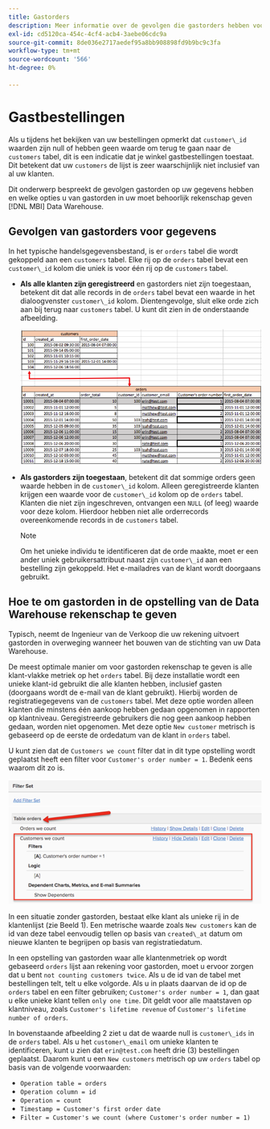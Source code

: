 ```yaml
---
title: Gastorders
description: Meer informatie over de gevolgen die gastorders hebben voor uw gegevens en over de opties die u op de juiste wijze moet gebruiken voor gastorders in uw [!DNL MBI] Data Warehouse.
exl-id: cd5120ca-454c-4cf4-acb4-3aebe06cdc9a
source-git-commit: 8de036e2717aedef95a8bb908898fd9b9bc9c3fa
workflow-type: tm+mt
source-wordcount: '566'
ht-degree: 0%

---
```


# Gastbestellingen

Als u tijdens het bekijken van uw bestellingen opmerkt dat `customer\_id` waarden zijn null of hebben geen waarde om terug te gaan naar de `customers` tabel, dit is een indicatie dat je winkel gastbestellingen toestaat. Dit betekent dat uw `customers` de lijst is zeer waarschijnlijk niet inclusief van al uw klanten.

Dit onderwerp bespreekt de gevolgen gastorden op uw gegevens hebben en welke opties u van gastorden in uw moet behoorlijk rekenschap geven [!DNL MBI] Data Warehouse.

## Gevolgen van gastorders voor gegevens

In het typische handelsgegevensbestand, is er `orders` tabel die wordt gekoppeld aan een `customers` tabel. Elke rij op de `orders` tabel bevat een `customer\_id` kolom die uniek is voor één rij op de `customers` tabel.

* **Als alle klanten zijn geregistreerd** en gastorders niet zijn toegestaan, betekent dit dat alle records in de `orders` tabel bevat een waarde in het dialoogvenster `customer\_id` kolom. Dientengevolge, sluit elke orde zich aan bij terug naar `customers` tabel. U kunt dit zien in de onderstaande afbeelding.

   ![](../../assets/guest-orders-4.png)

* **Als gastorders zijn toegestaan**, betekent dit dat sommige orders geen waarde hebben in de `customer\_id` kolom. Alleen geregistreerde klanten krijgen een waarde voor de `customer\_id` kolom op de `orders` tabel. Klanten die niet zijn ingeschreven, ontvangen een `NULL` (of leeg) waarde voor deze kolom. Hierdoor hebben niet alle orderrecords overeenkomende records in de `customers` tabel.

   >[!NOTE]
   >
   >Om het unieke individu te identificeren dat de orde maakte, moet er een ander uniek gebruikersattribuut naast zijn `customer\_id` aan een bestelling zijn gekoppeld. Het e-mailadres van de klant wordt doorgaans gebruikt.

## Hoe te om gastorden in de opstelling van de Data Warehouse rekenschap te geven

Typisch, neemt de Ingenieur van de Verkoop die uw rekening uitvoert gastorden in overweging wanneer het bouwen van de stichting van uw Data Warehouse.

De meest optimale manier om voor gastorden rekenschap te geven is alle klant-vlakke metriek op het `orders` tabel. Bij deze installatie wordt een unieke klant-id gebruikt die alle klanten hebben, inclusief gasten (doorgaans wordt de e-mail van de klant gebruikt). Hierbij worden de registratiegegevens van de `customers` tabel. Met deze optie worden alleen klanten die minstens één aankoop hebben gedaan opgenomen in rapporten op klantniveau. Geregistreerde gebruikers die nog geen aankoop hebben gedaan, worden niet opgenomen. Met deze optie `New customer` metrisch is gebaseerd op de eerste de ordedatum van de klant in `orders` tabel.

U kunt zien dat de `Customers we count` filter dat in dit type opstelling wordt geplaatst heeft een filter voor `Customer's order number = 1`. Bedenk eens waarom dit zo is.

![](../../assets/guest-orders-filter-set.png)

In een situatie zonder gastorden, bestaat elke klant als unieke rij in de klantenlijst (zie Beeld 1). Een metrische waarde zoals `New customers` kan de id van deze tabel eenvoudig tellen op basis van `created\_at` datum om nieuwe klanten te begrijpen op basis van registratiedatum.

In een opstelling van gastorden waar alle klantenmetriek op wordt gebaseerd `orders` lijst aan rekening voor gastorden, moet u ervoor zorgen dat u bent `not counting customers twice`. Als u de id van de tabel met bestellingen telt, telt u elke volgorde. Als u in plaats daarvan de id op de `orders` tabel en een filter gebruiken; `Customer's order number = 1`, dan gaat u elke unieke klant tellen `only one time`. Dit geldt voor alle maatstaven op klantniveau, zoals `Customer's lifetime revenue` of `Customer's lifetime number of orders`.

In bovenstaande afbeelding 2 ziet u dat de waarde null is `customer\_ids` in de `orders` tabel. Als u het `customer\_email` om unieke klanten te identificeren, kunt u zien dat `erin@test.com` heeft drie (3) bestellingen geplaatst. Daarom kunt u een `New customers` metrisch op uw `orders` tabel op basis van de volgende voorwaarden:

* `Operation table = orders`
* `Operation column = id`
* `Operation = count`
* `Timestamp = Customer's first order date`
* `Filter = Customer's we count (where Customer's order number = 1)`

